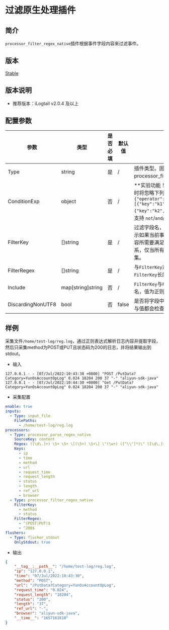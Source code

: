 # 过滤原生处理插件

## 简介

`processor_filter_regex_native`插件根据事件字段内容来过滤事件。

## 版本

[Stable](../../stability-level.md)

## 版本说明

* 推荐版本：iLogtail v2.0.4 及以上

## 配置参数

|  **参数**  |  **类型**  |  **是否必填**  |  **默认值**  |  **说明**  |
| --- | --- | --- | --- | --- |
|  Type  |  string  |  是  |  /  |  插件类型。固定为processor\_filter\_regex\_native。  |
|  ConditionExp  |  object  |  否  |  /  |  **实验功能！**条件表达式，高优先级，存在时将忽略下列参数。格式形如：`{"operator":"and","operands":[{"key":"k1","type":"regex","exp":"v1"},{"key":"k2","type":"regex","exp":"v2"}]}`。支持 `not`/`and`/`or` 与 `regex`。 |
| FilterKey | []string | 是 | / | 过滤字段名，需配套`FilterRegex`参数使用，表示如果当前事件要被采集，则key指定的字段内容所需要满足的条件。多个条件之间为“且”的关系，仅当所有条件均满足时，该条日志才会被采集。 |
| FilterRegex | []string | 是 | / | 与`FilterKey`对应的过滤正则表达式。必须与`FilterKey`长度相同。 |
|  Include  |  map[string]string  |  否  |  /  |  `FilterKey`与`FilterRegex`另一种写法，键为字段名，值为正则表达式。  |
|  DiscardingNonUTF8  |  bool  |  否  |  false  |  是否将字段中的非 UTF-8 字节替换为空格（键与值都会检查）。  |

## 样例

采集文件`/home/test-log/reg.log`，通过正则表达式解析日志内容并提取字段，然后只采集method为POST或PUT且状态码为200的日志，并将结果输出到stdout。

* 输入

```plain
127.0.0.1 - - [07/Jul/2022:10:43:30 +0800] "POST /PutData?Category=YunOsAccountOpLog" 0.024 18204 200 37 "-" "aliyun-sdk-java"
127.0.0.1 - - [07/Jul/2022:10:44:30 +0800] "Get /PutData?Category=YunOsAccountOpLog" 0.024 18204 200 37 "-" "aliyun-sdk-java"
```

* 采集配置

```yaml
enable: true
inputs:
  - Type: input_file
    FilePaths: 
      - /home/test-log/reg.log
processors:
  - Type: processor_parse_regex_native
    SourceKey: content
    Regex: ([\d\.]+) \S+ \S+ \[(\S+) \S+\] \"(\w+) ([^\\"]*)\" ([\d\.]+) (\d+) (\d+) (\d+|-) \"([^\\"]*)\" \"([^\\"]*)\"
    Keys:
      - ip
      - time
      - method
      - url
      - request_time
      - request_length
      - status
      - length
      - ref_url
      - browser
  - Type: processor_filter_regex_native
    FilterKey: 
      - method
      - status
    FilterRegex:
      - ^(POST|PUT)$
      - ^200$
flushers:
  - Type: flusher_stdout
    OnlyStdout: true
```

* 输出

```json
{
    "__tag__:__path__": "/home/test-log/reg.log",
    "ip": "127.0.0.1",
    "time": "07/Jul/2022:10:43:30",
    "method": "POST",
    "url": "/PutData?Category=YunOsAccountOpLog",
    "request_time": "0.024",
    "request_length": "18204",
    "status": "200",
    "length": "37",
    "ref_url": "-",
    "browser": "aliyun-sdk-java",
    "__time__": "1657161810"
}
```
